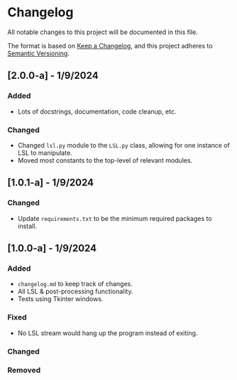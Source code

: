 # Changelog

All notable changes to this project will be documented in this file.

The format is based on [Keep a Changelog](https://keepachangelog.com/en/1.0.0/),
and this project adheres to [Semantic Versioning](https://semver.org/spec/v2.0.0.html).

## [2.0.0-a] - 1/9/2024

### Added
- Lots of docstrings, documentation, code cleanup, etc.

### Changed
- Changed `lsl.py` module to the `LSL.py` class, allowing for one instance of LSL to manipulate.
- Moved most constants to the top-level of relevant modules.

## [1.0.1-a] - 1/9/2024

### Changed
- Update `requirements.txt` to be the minimum required packages to install.

## [1.0.0-a] - 1/9/2024

### Added
- `changelog.md` to keep track of changes.
- All LSL & post-processing functionality.
- Tests using Tkinter windows.

### Fixed
- No LSL stream would hang up the program instead of exiting.

### Changed


### Removed

